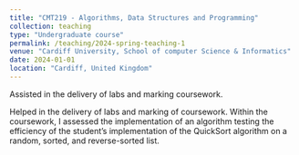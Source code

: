 ```yaml
---
title: "CMT219 - Algorithms, Data Structures and Programming"
collection: teaching
type: "Undergraduate course"
permalink: /teaching/2024-spring-teaching-1
venue: "Cardiff University, School of computer Science & Informatics"
date: 2024-01-01
location: "Cardiff, United Kingdom"
---
```


Assisted in the delivery of labs and marking coursework.

Helped in the delivery of labs and marking of coursework. Within the coursework, I assessed the implementation of an algorithm testing the efficiency of the student’s implementation of the QuickSort algorithm on a random, sorted, and reverse-sorted list.